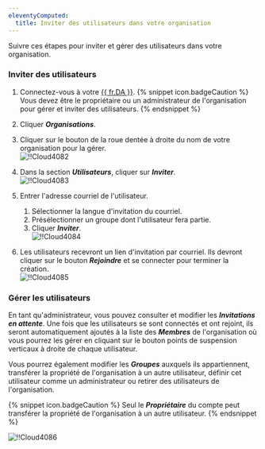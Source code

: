 ```yaml
---
eleventyComputed:
  title: Inviter des utilisateurs dans votre organisation
---
```

Suivre ces étapes pour inviter et gérer des utilisateurs dans votre organisation. 

### Inviter des utilisateurs 

1. Connectez-vous à votre [{{ fr.DA }}](https://portal.devolutions.com/). 
{% snippet icon.badgeCaution %} 
Vous devez être le propriétaire ou un administrateur de l'organisation pour gérer et inviter des utilisateurs. 
{% endsnippet %}
 
2. Cliquer ***Organisations***. 
1. Cliquer sur le bouton de la roue dentée à droite du nom de votre organisation pour la gérer.  
![!!Cloud4082](https://webdevolutions.azureedge.net/docs/fr/cloud/Cloud4082.png) 
1. Dans la section ***Utilisateurs***, cliquer sur ***Inviter***.  
![!!Cloud4083](https://webdevolutions.azureedge.net/docs/fr/cloud/Cloud4083.png) 
1. Entrer l'adresse courriel de l'utilisateur. 
    1. Sélectionner la langue d'invitation du courriel. 
    1. Présélectionner un groupe dont l'utilisateur fera partie. 
    1. Cliquer ***Inviter***.  
![!!Cloud4084](https://webdevolutions.azureedge.net/docs/fr/cloud/Cloud4084.png) 
1. Les utilisateurs recevront un lien d'invitation par courriel. Ils devront cliquer sur le bouton ***Rejoindre*** et se connecter pour terminer la création.  
![!!Cloud4085](https://webdevolutions.azureedge.net/docs/fr/cloud/Cloud4085.png) 

### Gérer les utilisateurs 

En tant qu'administrateur, vous pouvez consulter et modifier les ***Invitations en attente***. Une fois que les utilisateurs se sont connectés et ont rejoint, ils seront automatiquement ajoutés à la liste des ***Membres*** de l'organisation où vous pourrez les gérer en cliquant sur le bouton points de suspension verticaux à droite de chaque utilisateur.  

Vous pourrez également modifier les ***Groupes*** auxquels ils appartiennent, transférer la propriété de l'organisation à un autre utilisateur, définir cet utilisateur comme un administrateur ou retirer des utilisateurs de l'organisation.  

{% snippet icon.badgeCaution %} 
Seul le ***Propriétaire*** du compte peut transférer la propriété de l'organisation à un autre utilisateur. 
{% endsnippet %}
 
![!!Cloud4086](https://webdevolutions.azureedge.net/docs/fr/cloud/Cloud4086.png) 

